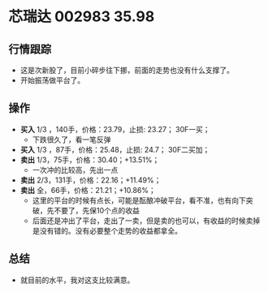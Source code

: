 # 芯瑞达 002983 35.98

## 行情跟踪
  - 这是次新股了，目前小碎步往下挪，前面的走势也没有什么支撑了。
  - 开始振荡做平台了。

## 操作
  - **买入** 1/3 ，140手，价格：23.79，止损: 23.27； 30F一买；
    - 下跌很久了，看一笔反弹
  - **买入** 1/3 ，87手，价格：25.48，止损: 24.7； 30F二买加；
  - **卖出** 1/3，75手，价格：30.40；+13.51%；
    - 一次冲的比较高，先出一点
  - **卖出** 2/3，131手，价格：22.16；+11.49%；
  - **卖出** 全，66手，价格：21.21；+10.86%；
    - 这里的平台的时候有点长，可能是酝酿冲破平台，看不准，也有向下突破，先不要了，先保10个点的收益
    - 后面还是冲出了平台，走出了一卖，但是卖的也可以，有收益的时候卖掉是没有错的。没有必要整个走势的收益都拿全。

## 总结
  - 就目前的水平，我对这支比较满意。